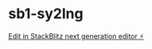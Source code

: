 # sb1-sy2lng

[Edit in StackBlitz next generation editor ⚡️](https://stackblitz.com/~/github.com/mabelloveco/sb1-sy2lng)